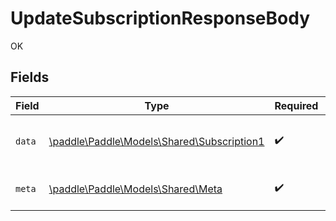# UpdateSubscriptionResponseBody

OK


## Fields

| Field                                                                              | Type                                                                               | Required                                                                           | Description                                                                        |
| ---------------------------------------------------------------------------------- | ---------------------------------------------------------------------------------- | ---------------------------------------------------------------------------------- | ---------------------------------------------------------------------------------- |
| `data`                                                                             | [\paddle\Paddle\Models\Shared\Subscription1](../../models/shared/Subscription1.md) | :heavy_check_mark:                                                                 | Represents a subscription entity.                                                  |
| `meta`                                                                             | [\paddle\Paddle\Models\Shared\Meta](../../models/shared/Meta.md)                   | :heavy_check_mark:                                                                 | Information about this response.                                                   |
